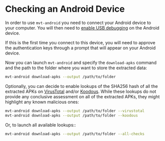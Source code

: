 # Checking an Android Device

In order to use `mvt-android` you need to connect your Android device to your computer. You will then need to [enable USB debugging](https://developer.android.com/studio/debug/dev-options#enable>) on the Android device.

If this is the first time you connect to this device, you will need to approve the authentication keys through a prompt that will appear on your Android device.

Now you can launch `mvt-android` and specify the `download-apks` command and the path to the folder where you want to store the extracted data:

```bash
mvt-android download-apks --output /path/to/folder
```

Optionally, you can decide to enable lookups of the SHA256 hash of all the extracted APKs on [VirusTotal](https://www.virustotal.com) and/or [Koodous](https://www.koodous.com). While these lookups do not provide any conclusive assessment on all of the extracted APKs, they might highlight any known malicious ones:

```bash
mvt-android download-apks --output /path/to/folder --virustotal
mvt-android download-apks --output /path/to/folder --koodous
```

Or, to launch all available lookups::

```bash
mvt-android download-apks --output /path/to/folder --all-checks
```
